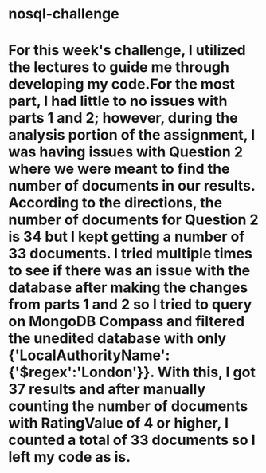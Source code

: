 # nosql-challenge

# For this week's challenge, I utilized the lectures to guide me through developing my code.For the most part, I had little to no issues with parts 1 and 2; however, during the analysis portion of the assignment, I was having issues with Question 2 where we were meant to find the number of documents in our results. According to the directions, the number of documents for Question 2 is 34 but I kept getting a number of 33 documents. I tried multiple times to see if there was an issue with the database after making the changes from parts 1 and 2 so I tried to query on MongoDB Compass and filtered the unedited database with only {'LocalAuthorityName':{'$regex':'London'}}. With this, I got 37 results and after manually counting the number of documents with RatingValue of 4 or higher, I counted a total of 33 documents so I left my code as is.